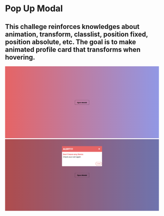 <h1> Pop Up Modal </h1>
<h2>This challege reinforces knowledges about animation, transform, classlist, position fixed, position absolute, etc.
The goal is to make animated profile card that transforms when hovering.</h2>
<img src="/3. Popup Modal/demo.png" width="1000px"  />
<img src="/3. Popup Modal/demo1.png" width="1000px"  />

